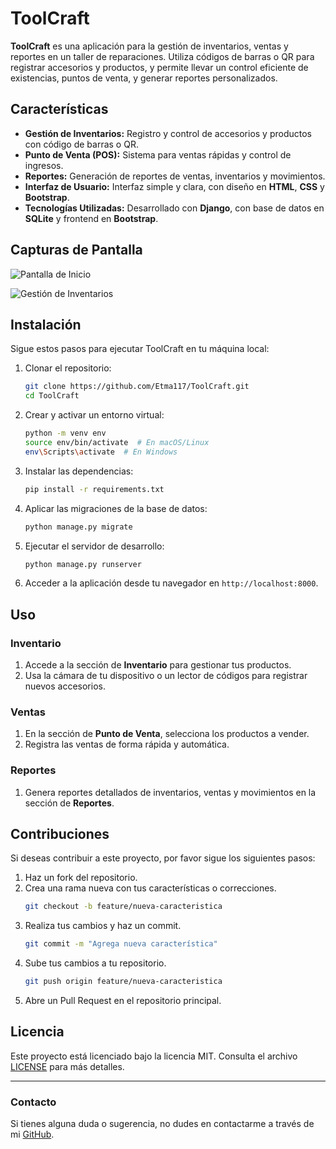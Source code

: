 # ToolCraft

**ToolCraft** es una aplicación para la gestión de inventarios, ventas y reportes en un taller de reparaciones. Utiliza códigos de barras o QR para registrar accesorios y productos, y permite llevar un control eficiente de existencias, puntos de venta, y generar reportes personalizados.

## Características

- **Gestión de Inventarios:** Registro y control de accesorios y productos con código de barras o QR.
- **Punto de Venta (POS):** Sistema para ventas rápidas y control de ingresos.
- **Reportes:** Generación de reportes de ventas, inventarios y movimientos.
- **Interfaz de Usuario:** Interfaz simple y clara, con diseño en **HTML**, **CSS** y **Bootstrap**.
- **Tecnologías Utilizadas:** Desarrollado con **Django**, con base de datos en **SQLite** y frontend en **Bootstrap**.

## Capturas de Pantalla

![Pantalla de Inicio](ruta/a/tu/captura.png)

![Gestión de Inventarios](ruta/a/tu/captura2.png)

## Instalación

Sigue estos pasos para ejecutar ToolCraft en tu máquina local:

1. Clonar el repositorio:
    ```bash
    git clone https://github.com/Etma117/ToolCraft.git
    cd ToolCraft
    ```

2. Crear y activar un entorno virtual:
    ```bash
    python -m venv env
    source env/bin/activate  # En macOS/Linux
    env\Scripts\activate  # En Windows
    ```

3. Instalar las dependencias:
    ```bash
    pip install -r requirements.txt
    ```

4. Aplicar las migraciones de la base de datos:
    ```bash
    python manage.py migrate
    ```

5. Ejecutar el servidor de desarrollo:
    ```bash
    python manage.py runserver
    ```

6. Acceder a la aplicación desde tu navegador en `http://localhost:8000`.

## Uso

### Inventario

1. Accede a la sección de **Inventario** para gestionar tus productos.
2. Usa la cámara de tu dispositivo o un lector de códigos para registrar nuevos accesorios.

### Ventas

1. En la sección de **Punto de Venta**, selecciona los productos a vender.
2. Registra las ventas de forma rápida y automática.

### Reportes

1. Genera reportes detallados de inventarios, ventas y movimientos en la sección de **Reportes**.

## Contribuciones

Si deseas contribuir a este proyecto, por favor sigue los siguientes pasos:

1. Haz un fork del repositorio.
2. Crea una rama nueva con tus características o correcciones.
    ```bash
    git checkout -b feature/nueva-caracteristica
    ```
3. Realiza tus cambios y haz un commit.
    ```bash
    git commit -m "Agrega nueva característica"
    ```
4. Sube tus cambios a tu repositorio.
    ```bash
    git push origin feature/nueva-caracteristica
    ```
5. Abre un Pull Request en el repositorio principal.

## Licencia

Este proyecto está licenciado bajo la licencia MIT. Consulta el archivo [LICENSE](LICENSE) para más detalles.

---

### Contacto

Si tienes alguna duda o sugerencia, no dudes en contactarme a través de mi [GitHub](https://github.com/Etma117).

